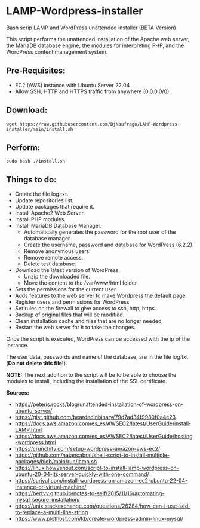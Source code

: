 # LAMP-Wordpress-installer
Bash scrip LAMP and WordPress unattended installer (BETA Version)

This script performs the unattended installation of the Apache web server, the MariaDB database engine, the modules for interpreting PHP, and the WordPress content management system.

## Pre-Requisites:
- EC2 (AWS) instance with Ubuntu Server 22.04
- Allow SSH, HTTP and HTTPS traffic from anywhere (0.0.0.0/0).

## Download:
`wget https://raw.githubusercontent.com/DjNaufrago/LAMP-Wordpress-installer/main/install.sh`

## Perform:
`sudo bash ./install.sh`

## Things to do:
- Create the file log.txt.
- Update repositories list.
- Update packages that require it.
- Install Apache2 Web Server.
- Install PHP modules.
- Install MariaDB Database Manager.
  - Automatically generates the password for the root user of the database manager.
  - Create the username, password and database for WordPress (6.2.2).
  - Remove anonymous users.
  - Remove remote access.
  - Delete test database.
- Download the latest version of WordPress.
  - Unzip the downloaded file.
  - Move the content to the /var/www/html folder
- Sets the permissions for the current user.
- Adds features to the web server to make Wordpress the default page.
- Register users and permissions for WordPress
- Set rules on the firewall to give access to ssh, http, https.
- Backup of original files that will be modified.
- Clean installation cache and files that are no longer needed.
- Restart the web server for it to take the changes.

Once the script is executed, WordPress can be accessed with the ip of the instance.

The user data, passwords and name of the database, are in the file log.txt (**Do not delete this file!**).

**NOTE:** The next addition to the script will be to be able to choose the modules to install, including the installation of the SSL certificate.

**Sources:**
- https://peteris.rocks/blog/unattended-installation-of-wordpress-on-ubuntu-server/
- https://gist.github.com/beardedinbinary/79d7ad34f9980f0a4c23
- https://docs.aws.amazon.com/es_es/AWSEC2/latest/UserGuide/install-LAMP.html
- https://docs.aws.amazon.com/es_es/AWSEC2/latest/UserGuide/hosting-wordpress.html
- https://crunchify.com/setup-wordpress-amazon-aws-ec2/
- https://github.com/natancabral/shell-script-to-install-multiple-packages/blob/main/run/lamp.sh
- https://linux.how2shout.com/script-to-install-lamp-wordpress-on-ubuntu-20-04-lts-server-quickly-with-one-command/
- https://suriyal.com/install-wordpress-on-amazon-ec2-ubuntu-22-04-instance-or-virtual-machine/
- https://bertvv.github.io/notes-to-self/2015/11/16/automating-mysql_secure_installation/
- https://unix.stackexchange.com/questions/26284/how-can-i-use-sed-to-replace-a-multi-line-string
- https://www.plothost.com/kb/create-wordpress-admin-linux-mysql/

